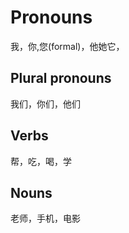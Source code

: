 # Pronouns

我，你,您(formal)，他她它，

## Plural pronouns

我们，你们，他们

## Verbs

帮，吃，喝，学

## Nouns

老师，手机，电影
